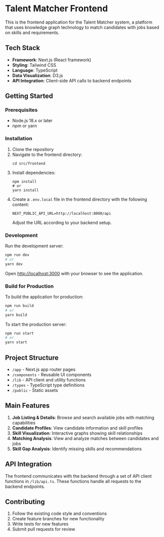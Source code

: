 # Talent Matcher Frontend

This is the frontend application for the Talent Matcher system, a platform that uses knowledge graph technology to match candidates with jobs based on skills and requirements.

## Tech Stack

- **Framework**: Next.js (React framework)
- **Styling**: Tailwind CSS
- **Language**: TypeScript
- **Data Visualization**: D3.js
- **API Integration**: Client-side API calls to backend endpoints

## Getting Started

### Prerequisites

- Node.js 18.x or later
- npm or yarn

### Installation

1. Clone the repository
2. Navigate to the frontend directory:
   ```
   cd src/frontend
   ```
3. Install dependencies:
   ```
   npm install
   # or
   yarn install
   ```
4. Create a `.env.local` file in the frontend directory with the following content:
   ```
   NEXT_PUBLIC_API_URL=http://localhost:8000/api
   ```
   Adjust the URL according to your backend setup.

### Development

Run the development server:

```bash
npm run dev
# or
yarn dev
```

Open [http://localhost:3000](http://localhost:3000) with your browser to see the application.

### Build for Production

To build the application for production:

```bash
npm run build
# or
yarn build
```

To start the production server:

```bash
npm run start
# or
yarn start
```

## Project Structure

- `/app` - Next.js app router pages
- `/components` - Reusable UI components
- `/lib` - API client and utility functions
- `/types` - TypeScript type definitions
- `/public` - Static assets

## Main Features

1. **Job Listing & Details**: Browse and search available jobs with matching capabilities
2. **Candidate Profiles**: View candidate information and skill profiles
3. **Skill Visualization**: Interactive graphs showing skill relationships
4. **Matching Analysis**: View and analyze matches between candidates and jobs
5. **Skill Gap Analysis**: Identify missing skills and recommendations

## API Integration

The frontend communicates with the backend through a set of API client functions in `/lib/api.ts`. These functions handle all requests to the backend endpoints.

## Contributing

1. Follow the existing code style and conventions
2. Create feature branches for new functionality
3. Write tests for new features
4. Submit pull requests for review
